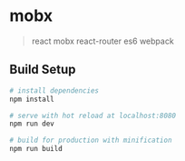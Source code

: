 # mobx

> react mobx react-router es6 webpack

## Build Setup

``` bash
# install dependencies
npm install

# serve with hot reload at localhost:8080
npm run dev

# build for production with minification
npm run build

```
